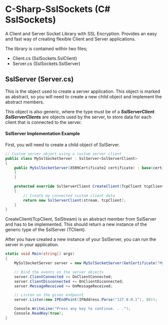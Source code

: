 # C-Sharp-SslSockets (C# SslSockets)
A Client and Server Socket Library with SSL Encryption. Provides an easy and fast way of creating flexible Client and Server applications.

The library is contained within two files;
 - Client.cs (SslSockets.SslClient)
 - Server.cs (SslSockets.SslServer)

## SslServer (Server.cs)
This is the object used to create a server application. This object is marked as abstract, so you will need to create a new child object and implement the abstract members.

This object is also generic, where the type must be of a _**SslServerClient**_. **_SslServerClients_** are objects used by the server, to store data for each client that is connected to the server.

#### SslServer Implementation Example
First, you will need to create a child object of SslServer.
```c#
// Custom server object using a custom server client
public class MySslSocketServer : SslServer<SslServerClient>
{
    public MySslSocketServer(X509Certificate2 certificate) : base(certificate)
    {
    }
    
    protected override SslServerClient CreateClient(TcpClient tcpClient, SslStream stream)
    {
        // Create my connected custom client data
        return new SslServerClient(stream, tcpClient);
    }
}
```

CreateClient(TcpClient, SslStream) is an abstract member from SslServer and has to be implemented. This should return a new instance of the generic type of the SslServer (TClient).

After you have created a new instance of your SslServer, you can run the server in your application.
```c#
static void Main(string[] args)
{
    MySslSocketServer server = new MySslSocketServer(GetCertificate("MyCertificateCN"));

    // Bind the events on the server objects
    server.ClientConnected += OnClientConnected;
    server.ClientDisconnected += OnClientDiconnected;
    server.MessageReceived += OnMessageReceived;

    // Listen on the given endpoint
    server.Listen(new IPEndPoint(IPAddress.Parse("127.0.0.1"), 80));

    Console.WriteLine("Press any key to continue. . .");
    Console.ReadKey(true);
}
```
